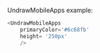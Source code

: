 UndrawMobileApps example:
```js 
<UndrawMobileApps
    primaryColor='#6c68fb'
    height= '250px'
    />
```
